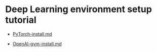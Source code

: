 # Deep Learning environment setup tutorial

- [PyTorch-install.md][1]  
- [OpenAI-gym-install.md][2]


  [1]: ./PyTorch-install.md
  [2]: ./OpenAI-gym-install.md